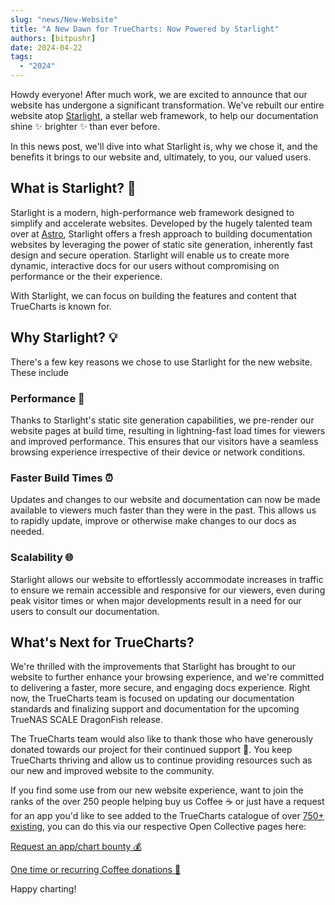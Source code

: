 ```yaml
---
slug: "news/New-Website"
title: "A New Dawn for TrueCharts: Now Powered by Starlight"
authors: [bitpushr]
date: 2024-04-22
tags:
  - "2024"
---
```


Howdy everyone! After much work, we are excited to announce that our website has undergone a significant transformation. We've rebuilt our entire website atop [Starlight](https://starlight.astro.build/), a stellar web framework, to help our documentation shine ✨ brighter ✨ than ever before.

In this news post, we'll dive into what Starlight is, why we chose it, and the benefits it brings to our website and, ultimately, to you, our valued users.

## What is Starlight? 🌠

Starlight is a modern, high-performance web framework designed to simplify and accelerate websites. Developed by the hugely talented team over at [Astro](https://astro.build/), Starlight offers a fresh approach to building documentation websites by leveraging the power of static site generation, inherently fast design and secure operation. Starlight will enable us to create more dynamic, interactive docs for our users without compromising on performance or the their experience.

With Starlight, we can focus on building the features and content that TrueCharts is known for.

## Why Starlight? 💡

There's a few key reasons we chose to use Starlight for the new website. These include

### Performance 🚀

Thanks to Starlight's static site generation capabilities, we pre-render our website pages at build time, resulting in lightning-fast load times for viewers and improved performance. This ensures that our visitors have a seamless browsing experience irrespective of their device or network conditions.

### Faster Build Times ⏰

Updates and changes to our website and documentation can now be made available to viewers much faster than they were in the past. This allows us to rapidly update, improve or otherwise make changes to our docs as needed.

### Scalability 🌐

Starlight allows our website to effortlessly accommodate increases in traffic to ensure we remain accessible and responsive for our viewers, even during peak visitor times or when major developments result in a need for our users to consult our documentation.

## What's Next for TrueCharts?

We're thrilled with the improvements that Starlight has brought to our website to further enhance your browsing experience, and we're committed to delivering a faster, more secure, and engaging docs experience. Right now, the TrueCharts team is focused on updating our documentation standards and finalizing support and documentation for the upcoming TrueNAS SCALE DragonFish release.

The TrueCharts team would also like to thank those who have generously donated towards our project for their continued support 💙. You keep TrueCharts thriving and allow us to continue providing resources such as our new and improved website to the community.

If you find some use from our new website experience, want to join the ranks of the over 250 people helping buy us Coffee ☕ or just have a request for an app you'd like to see added to the TrueCharts catalogue of over [750+ existing](/charts/description-list), you can do this via our respective Open Collective pages here:

[Request an app/chart bounty 💰](https://opencollective.com/truecharts-bounties/contribute/request-chart-bounty-72004)

[One time or recurring Coffee donations 🫶](https://opencollective.com/truecharts)

Happy charting!
